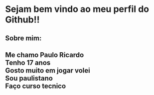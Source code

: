 <h1>Sejam bem vindo ao meu perfil do Github!!</h1>

<h2>Sobre mim: <h2>

Me chamo Paulo Ricardo<br>Tenho 17 anos<br>Gosto muito em jogar volei<br>Sou paulistano<br>Faço curso tecnico 